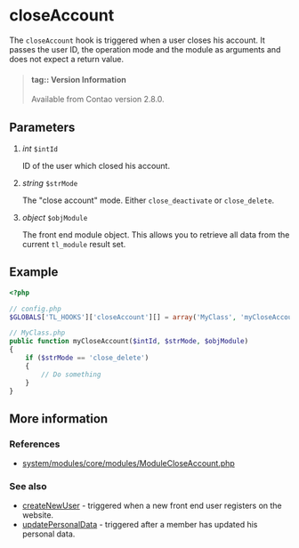 # closeAccount

The `closeAccount` hook is triggered when a user closes his account. It passes
the user ID, the operation mode and the module as arguments and does not expect
a return value.

> #### tag:: Version Information 
> Available from Contao version 2.8.0.


## Parameters

1. *int* `$intId`

    ID of the user which closed his account.

2. *string* `$strMode`

    The "close account" mode. Either `close_deactivate` or `close_delete`.

3. *object* `$objModule`

    The front end module object. This allows you to retrieve all data from the
    current `tl_module` result set.


## Example

```php
<?php

// config.php
$GLOBALS['TL_HOOKS']['closeAccount'][] = array('MyClass', 'myCloseAccount');

// MyClass.php
public function myCloseAccount($intId, $strMode, $objModule)
{
    if ($strMode == 'close_delete')
    {
        // Do something
    }
}
```

## More information


### References

- [system/modules/core/modules/ModuleCloseAccount.php](https://github.com/contao/core/blob/3.5.0/system/modules/core/modules/ModuleCloseAccount.php#L109-L116)


### See also

- [createNewUser](createNewUser.md) - triggered when a new front end user registers on the website.
- [updatePersonalData](updatePersonalData.md) - triggered after a member has updated his personal data.
